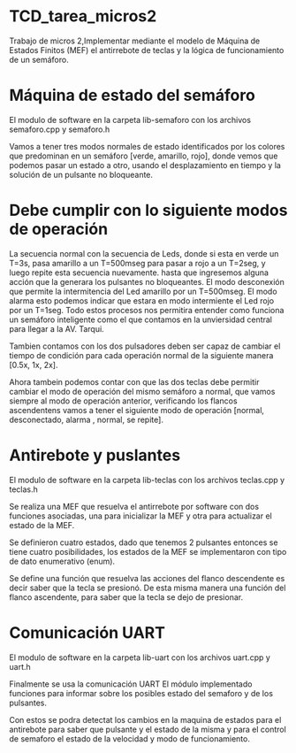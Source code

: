 # TCD_tarea_micros2
Trabajo de micros 2,Implementar mediante el modelo de Máquina de Estados Finitos (MEF) el antirrebote de teclas y la lógica de funcionamiento de un semáforo.

# Máquina de estado del semáforo
El modulo de software en la carpeta lib-semaforo con los archivos semaforo.cpp y semaforo.h

  Vamos a tener tres modos normales de estado identificados por los colores que predominan en un semáforo [verde, amarillo, rojo], donde vemos que podemos pasar un estado a otro, usando el desplazamiento en tiempo y la solución de un pulsante no bloqueante.
  # Debe cumplir con lo siguiente modos de operación
La secuencia normal con la secuencia de Leds, donde si esta en verde un T=3s, pasa amarillo a un T=500mseg para pasar a rojo a un T=2seg, y luego repite esta secuencia nuevamente. hasta que ingresemos alguna acción que la generara los pulsantes no bloqueantes.
El modo desconexión que permite la intermitencia del Led amarillo por un T=500mseg.
El modo alarma esto podemos indicar que estara en modo intermiente el Led rojo por un T=1seg.
Todo estos procesos nos permitira entender como funciona un semáforo inteligente como el que contamos en la unviersidad central para llegar a la AV. Tarqui.

Tambien contamos con los dos pulsadores deben ser capaz de cambiar el tiempo de condición para cada operación normal de la siguiente manera [0.5x, 1x, 2x].

Ahora tambein podemos contar con que las dos teclas debe permitir cambiar el modo de operación del mismo semáforo a normal, que vamos siempre al modo de operación anterior, verificando los flancos ascendentens vamos a tener el siguiente modo de operación [normal, desconectado, alarma , normal, se repite].

# Antirebote y puslantes
El modulo de software en la carpeta lib-teclas con los archivos teclas.cpp y teclas.h

Se realiza una MEF que resuelva el antirrebote por software con dos funciones asociadas, una para inicializar la MEF y otra para actualizar el estado de la MEF.

Se definieron cuatro estados, dado que tenemos 2 pulsantes entonces se tiene cuatro posibilidades, los estados de la MEF se implementaron con tipo de dato enumerativo (enum).

Se define una función que resuelva las acciones
del flanco descendente es decir saber que la tecla se presionó. De esta misma manera una función del flanco ascendente, para saber que la tecla se dejo de presionar.

# Comunicación UART
El modulo de software en la carpeta lib-uart con los archivos uart.cpp y uart.h

Finalmente se usa la comunicación UART 
El módulo implementado funciones para informar sobre los posibles estado del semaforo y de los pulsantes.

Con estos se podra detectat los cambios en la maquina de estados para el antirebote para saber que pulsante y el estado de la misma y para el control de semaforo el estado de la velocidad y modo de funcionamiento.

